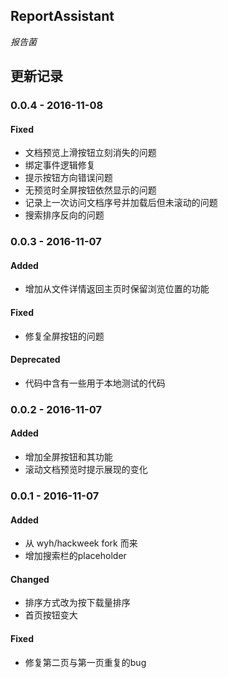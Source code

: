 ## ReportAssistant
*报告菌*

## 更新记录
### 0.0.4 - 2016-11-08
#### Fixed
- 文档预览上滑按钮立刻消失的问题
- 绑定事件逻辑修复
- 提示按钮方向错误问题
- 无预览时全屏按钮依然显示的问题
- 记录上一次访问文档序号并加载后但未滚动的问题
- 搜索排序反向的问题

### 0.0.3 - 2016-11-07
#### Added
- 增加从文件详情返回主页时保留浏览位置的功能

#### Fixed
- 修复全屏按钮的问题

#### Deprecated
- 代码中含有一些用于本地测试的代码

### 0.0.2 - 2016-11-07
#### Added
- 增加全屏按钮和其功能
- 滚动文档预览时提示展现的变化

### 0.0.1 - 2016-11-07
#### Added
- 从 wyh/hackweek fork 而来
- 增加搜索栏的placeholder

#### Changed
- 排序方式改为按下载量排序
- 首页按钮变大

#### Fixed
- 修复第二页与第一页重复的bug
